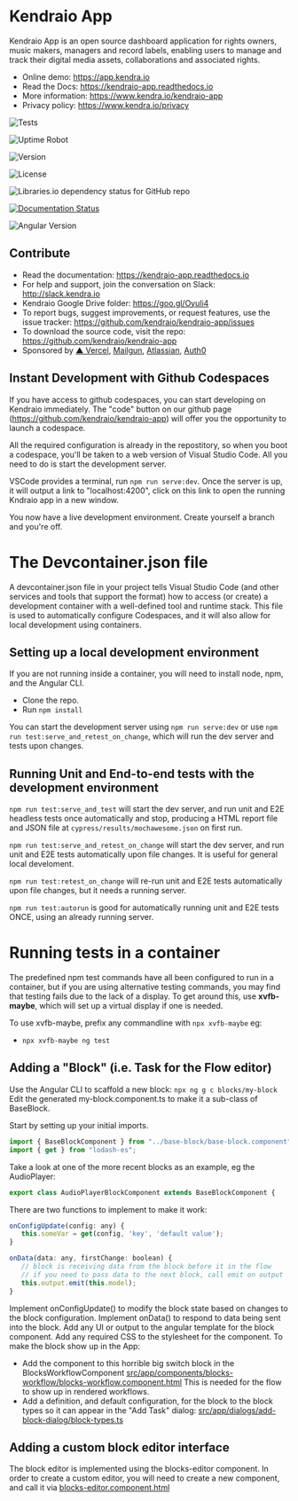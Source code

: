# Kendraio App

Kendraio App is an open source dashboard application for rights owners, music makers, managers and record labels, enabling users to manage and track their digital media assets, collaborations and associated rights.

- Online demo: <https://app.kendra.io>
- Read the Docs: <https://kendraio-app.readthedocs.io>
- More information: <https://www.kendra.io/kendraio-app>
- Privacy policy: <https://www.kendra.io/privacy>

![Tests](https://img.shields.io/github/checks-status/kendraio/kendraio-app/main)

![Uptime Robot](https://img.shields.io/uptimerobot/ratio/7/m783523815-565ba269d3dc13ded01aae34)

![Version](https://img.shields.io/github/package-json/v/kendraio/kendraio-app/main)

![License](https://img.shields.io/github/license/kendraio/kendraio-app)

![Libraries.io dependency status for GitHub repo](https://img.shields.io/librariesio/github/kendraio/kendraio-app)

[![Documentation Status](https://readthedocs.org/projects/kendraio-app/badge/?version=latest)](https://kendraio-app.readthedocs.io/en/latest/?badge=latest)

![Angular Version](https://img.shields.io/github/package-json/dependency-version/kendraio/kendraio-app/@angular/core)

## Contribute

- Read the documentation: <https://kendraio-app.readthedocs.io>
- For help and support, join the conversation on Slack: <http://slack.kendra.io>
- Kendraio Google Drive folder: <https://goo.gl/Oyuli4>
- To report bugs, suggest improvements, or request features, use the issue tracker: <https://github.com/kendraio/kendraio-app/issues>
- To download the source code, visit the repo: <https://github.com/kendraio/kendraio-app>
- Sponsored by [▲ Vercel](https://vercel.com?utm_source=kendraio&utm_campaign=oss), [Mailgun](https://www.mailgun.com), [Atlassian](https://www.atlassian.com), [Auth0](https://auth0.com)

## Instant Development with Github Codespaces

If you have access to github codespaces, you can start developing on Kendraio immediately.
The "code" button on our github page (https://github.com/kendraio/kendraio-app) will offer you
the opportunity to launch a codespace.

All the required configuration is already in the repostitory, so when you boot a codespace, you'll
be taken to a web version of Visual Studio Code. All you need to do is start the development server.

VSCode provides a terminal, run `npm run serve:dev`. Once the server is up, it will output a link
to "localhost:4200", click on this link to open the running Kndraio app in a new window.

You now have a live development environment. Create yourself a branch and you're off.

# The Devcontainer.json file

A devcontainer.json file in your project tells Visual Studio Code (and other services and tools that support the format) how to access (or create) a development container with a well-defined tool and runtime stack. This file is used to automatically configure Codespaces, and it will also allow for local development using containers.

## Setting up a local development environment

If you are not running inside a container, you will need to install node, npm, and the Angular CLI.

- Clone the repo.
- Run `npm install`

You can start the development server using `npm run serve:dev` or use `npm run test:serve_and_retest_on_change`, which will run the dev server and tests upon changes.

## Running Unit and End-to-end tests with the development environment

`npm run test:serve_and_test` will start the dev server, and run unit and E2E headless tests once automatically and stop, producing a HTML report file and JSON file at `cypress/results/mochawesome.json` on first run.

`npm run test:serve_and_retest_on_change` will start the dev server, and run unit and E2E tests automatically upon file changes. It is useful for general local develoment.

`npm run test:retest_on_change` will re-run unit and E2E tests automatically upon file changes, but it needs a running server.

`npm run test:autorun` is good for automatically running unit and E2E tests ONCE, using an already running server.

# Running tests in a container

The predefined npm test commands have all been configured to run in a container, but if you are using alternative testing commands, you may find that testing fails due to the lack of a display. To get around this, use **xvfb-maybe**, which will set up a virtual display if one is needed.

To use xvfb-maybe, prefix any commandline with `npx xvfb-maybe`
eg:

- `npx xvfb-maybe ng test`

## Adding a "Block" (i.e. Task for the Flow editor)

Use the Angular CLI to scaffold a new block: `npx ng g c blocks/my-block`
Edit the generated my-block.component.ts to make it a sub-class of BaseBlock.

Start by setting up your initial imports.

```javascript
import { BaseBlockComponent } from "../base-block/base-block.component";
import { get } from "lodash-es";
```

Take a look at one of the more recent blocks as an example, eg the AudioPlayer:

```javascript
export class AudioPlayerBlockComponent extends BaseBlockComponent {
```

There are two functions to implement to make it work:

```javascript
onConfigUpdate(config: any) {
   this.someVar = get(config, 'key', 'default value');
}

onData(data: any, firstChange: boolean) {
   // block is receiving data from the block before it in the flow
   // if you need to pass data to the next block, call emit on output
   this.output.emit(this.model);
}
```

Implement onConfigUpdate() to modify the block state based on changes to the block configuration.
Implement onData() to respond to data being sent into the block.
Add any UI or output to the angular template for the block component.
Add any required CSS to the stylesheet for the component.
To make the block show up in the App:

- Add the component to this horrible big switch block in the BlocksWorkflowComponent [src/app/components/blocks-workflow/blocks-workflow.component.html](src/app/components/blocks-workflow/blocks-workflow.component.html)
  This is needed for the flow to show up in rendered workflows.
- Add a definition, and default configuration, for the block to the block types so it can appear in the "Add Task" dialog:
  [src/app/dialogs/add-block-dialog/block-types.ts](src/app/dialogs/add-block-dialog/block-types.ts)

## Adding a custom block editor interface

The block editor is implemented using the blocks-editor component.
In order to create a custom editor, you will need to create a new component,
and call it via [blocks-editor.component.html](/src/app/components/blocks-editor/blocks-editor.component.html)
